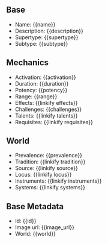 ## Base
- <span class="text-field" data-tooltip="Text">Name</span>: {{name}}
- <span class="text-field" data-tooltip="Text">Description</span>: {{description}}
- <span class="text-field" data-tooltip="Text">Supertype</span>: {{supertype}}
- <span class="text-field" data-tooltip="Text">Subtype</span>: {{subtype}}

## Mechanics
- <span class="string" data-tooltip="Text">Activation</span>: {{activation}}
- <span class="integer" data-tooltip="Number">Duration</span>: {{duration}}
- <span class="integer" data-tooltip="Number, max: 100">Potency</span>: {{potency}}
- <span class="integer" data-tooltip="Number">Range</span>: {{range}}
- <span class="multi-link-field" data-tooltip="Multi Phenomenon">Effects</span>: {{linkify effects}}
- <span class="string" data-tooltip="Text">Challenges</span>: {{challenges}}
- <span class="multi-link-field" data-tooltip="Multi Trait">Talents</span>: {{linkify talents}}
- <span class="multi-link-field" data-tooltip="Multi Construct">Requisites</span>: {{linkify requisites}}

## World
- <span class="string" data-tooltip="Text">Prevalence</span>: {{prevalence}}
- <span class="link-field" data-tooltip="Single Construct">Tradition</span>: {{linkify tradition}}
- <span class="link-field" data-tooltip="Single Phenomenon">Source</span>: {{linkify source}}
- <span class="link-field" data-tooltip="Single Location">Locus</span>: {{linkify locus}}
- <span class="multi-link-field" data-tooltip="Multi Object">Instruments</span>: {{linkify instruments}}
- <span class="multi-link-field" data-tooltip="Multi Construct">Systems</span>: {{linkify systems}}

## Base Metadata
- <span class="text-field" data-tooltip="Text">Id</span>: {{id}}
- <span class="text-field" data-tooltip="Text">Image url</span>: {{image_url}}
- <span class="text-field" data-tooltip="Text">World</span>: {{world}}


